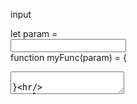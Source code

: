 input

let param =  
<input type="text" id="param"/>  
function myFunc(param) = {  
<textarea id='func' width='400' height='400'/>  
}<hr/>  
result:  
<div id='result' width='400' height='100'></div>
